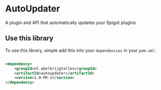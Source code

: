 # AutoUpdater

A plugin and API that automatically updates your Spigot plugins.

## Use this library

To use this library, simple add this into your `dependencies` in your `pom.xml`:

`````xml

<dependency>
    <groupId>nl.abelkrijgtalles</groupId>
    <artifactId>autoupdater</artifactId>
    <version>1.0-PR-1</version>
</dependency>
`````
